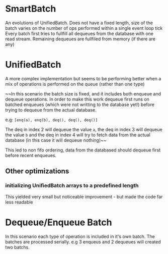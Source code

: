 # SmartBatch
An evolutions of UnifiedBatch.
Does not have a fixed length, size of the batch varies on the number of ops performed within a single event loop tick
Every batch first tries to fullfill all dequeues from the database with one read stream.
Remaining dequeues are fullfiled from memory (if there are any)

# UnifiedBatch
A more complex implementation but seems to be performing better when a mix of operations is performed on the queue (rather than one type)

~~In this scenario the batch size is fixed, and it includes both enqueue and dequeue operations. In order to make this work dequeue first runs on batched enqueues (which were not writting to the database yet!) before trying to dequeue from the actual database.

e.g: ```[enq(a), enq(b), deq(), deq(), deq()]```

The deq in index 2 will dequeue the value ```a```, the deq in index 3 will dequeue the value ```b``` and the deq in index 4 will try to fetch data from the actual database (in this case it will dequeue nothing)~~

This led to non fifo ordering, data from the databased should dequeue first before recent enqueues.

## Other optimizations

### initializing UnifiedBatch arrays to a predefined length

This yielded very small but noticeable improvement - but made the code far less readable

# Dequeue/Enqueue Batch
In this scenario each type of operation is included in it's own batch. The batches are processed serially. e.g 3 enqueus and 2 dequeues will created two batchs.
